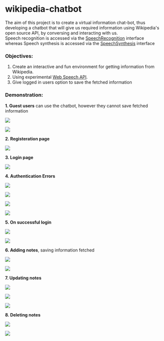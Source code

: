 # wikipedia-chatbot
The aim of this project is to create a virtual information chat-bot, thus developing a chatbot that will give us required information using Wikipedia's open source API, by conversing and interacting with us.\
Speech recognition is accessed via the [SpeechRecognition](https://developer.mozilla.org/en-US/docs/Web/API/SpeechRecognition) interface whereas Speech synthesis is accessed via the [SpeechSynthesis](https://developer.mozilla.org/en-US/docs/Web/API/SpeechSynthesis) interface
### Objectives:
1. Create an interactive and fun environment for getting information from Wikipedia.
2. Using experimental [Web Speech API](https://developer.mozilla.org/en-US/docs/Web/API/Web_Speech_API).
3. Give logged in users option to save the fetched information
### Demonstration:
**1. Guest users** can use the chatbot, however they cannot save fetched information

![](demo/1.png)

![](demo/2.png)

**2. Registeration page** 

![](demo/3.png)

**3. Login page**

![](demo/4.png)

**4. Authentication Errors**

![](demo/5.png)

![](demo/6.png)

![](demo/7.png)

![](demo/8.png)

**5. On successful login**

![](demo/9.png)

![](demo/10.png)

**6. Adding notes**, saving information fetched

![](demo/11.png)

![](demo/12.png)

**7. Updating notes**

![](demo/13.png)

![](demo/14.png)

![](demo/15.png)

**8. Deleting notes**

![](demo/16.png)

![](demo/17.png)

